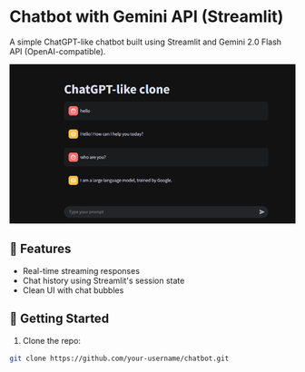 # Chatbot with Gemini API (Streamlit)

A simple ChatGPT-like chatbot built using Streamlit and Gemini 2.0 Flash API (OpenAI-compatible).

![Screenshot](chatbot.png)

## 🔧 Features
- Real-time streaming responses
- Chat history using Streamlit's session state
- Clean UI with chat bubbles

## 🚀 Getting Started

1. Clone the repo:
```bash
git clone https://github.com/your-username/chatbot.git
